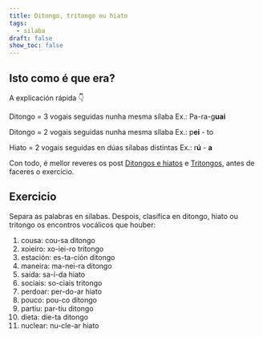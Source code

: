 ```yaml
---
title: Ditongo, tritongo ou hiato
tags:
  - silaba
draft: false
show_toc: false
---
```

## Isto como é que era?

A explicación rápida 👇

<article>

Ditongo = 3 vogais seguidas nunha mesma sílaba Ex.: Pa-ra-g**uai**

Ditongo = 2 vogais seguidas nunha mesma sílaba Ex.: p**ei** - to 

Hiato = 2 vogais seguidas en dúas sílabas distintas  Ex.: r**ú** - **a**

</article>

Con todo, é mellor reveres os post [Ditongos e hiatos](https://laurarubio.net/posts/ditongos-e-hiatos/) e [Tritongos](https://laurarubio.net/posts/tritongos/), antes de faceres o exercicio.

## Exercicio

Separa as palabras en sílabas. Despois, clasifica en ditongo, hiato ou tritongo os encontros vocálicos que houber:

1. cousa: <e-answer readonly>cou-sa</e-answer> <e-answer readonly>ditongo</e-answer>
2. xoieiro: <e-answer>xo-iei-ro</e-answer> <e-answer>tritongo</e-answer>
3. estación: <e-answer>es-ta-ción</e-answer> <e-answer>ditongo</e-answer>
4. maneira: <e-answer>ma-nei-ra</e-answer> <e-answer>ditongo</e-answer>
5. saída: <e-answer>sa-í-da</e-answer> <e-answer>hiato</e-answer>
6. sociais: <e-answer>so-ciais</e-answer> <e-answer>tritongo</e-answer>
7. perdoar: <e-answer>per-do-ar</e-answer> <e-answer>hiato</e-answer>
8. pouco: <e-answer>pou-co</e-answer> <e-answer>ditongo</e-answer>
9. partiu: <e-answer>par-tiu</e-answer> <e-answer>ditongo</e-answer>
10. dieta: <e-answer>die-ta</e-answer> <e-answer>ditongo</e-answer>
11. nuclear: <e-answer>nu-cle-ar</e-answer> <e-answer>hiato</e-answer>